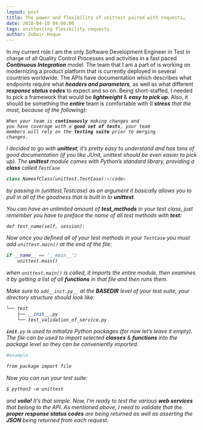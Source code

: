 ```yaml
---
layout: post
title: The power and flexibility of unittest paired with requests…
date: 2018-04-10 04:00:00
tags: unittesting flexibility requests
author: Zubair Haque
---
```


<amp-img width="100" height="57.33" layout="responsive" src="../assets/images/unittesting.JPG"></amp-img>

In my current role I am the only Software Development Engineer in Test in charge of all Quality Control Processes and activities in a fast paced <i><b>Continuous Integration</b></i> model. The team that I am a part of is working on modernizing a product platform that is currently deployed in several countries worldwide. The APIs have documentation which describes what endpoints require what <i><b>headers and parameters</b></i>, as well as what different <i><b>response status codes</b></i> to expect and so on. Being short-staffed, I needed to pick a framework that would be <i><b>lightweight</b></i> & <i><b>easy to pick up</b></i>. Also, it should be something the <i><b>entire</b></i> team is comfortable with (I <i><b>stress</b><i/> that the most, because of the following):

<code>When your team is <b><i>continuously</i></b> making changes and you have coverage with a <b><i>good set of tests</i></b>, your team members will rely on the <b><i>testing suite</i></b> prior to merging changes. </code>

I decided to go with <b><i>unittest</i></b>, it’s pretty easy to understand and has tons of good documentation (if you like JUnit, unittest should be even easier to pick up). The <b><i>unittest</i></b> module comes with Python’s standard library, providing a <b><i>class</i></b> called <code>TestCase</code>

```python
class NameofClass(unittest.TestCase):</code>
```
by passing in <i>(unittest.Testcase)</i> as an argument it basically allows you to pull in all of the goodness that is built in to <b><i>unittest</i></b>.

You can have an unlimited amount of <b><i>test_methods</i></b> in your test class, just remember you have to preface the name of all test methods with <b><i>test:</i></b>

<code>def test_name(self, session):</code>

Now once you defined all of your test methods in your <code>TestCase</code> you must add <code>unittest.main()</code> at the end of the file:

```python
if __name__ == '__main__':
    unittest.main()
```

when <code>unittest.main()</code> is called, it imports the entire module, then examines it by getting a list of all <b><i>functions</i></b> in that file and then runs them.

Make sure to <code>add__init.py__</code> at the <b><i>BASEDIR</i></b> level of your test suite, your directory structure should look like:

```python
└── test
    ├── __init__.py         
    └── test_validation_of_service.py
```

<code>__init__.py</code> is used to initialize Python packages (for now let’s leave it empty). The file can be used to import selected <b><i>classes</i></b> & <b><i>functions</i></b> into the package level so they can be conveniently imported.

```ruby
#example

from package import file
```
Now you can run your test suite:

```ruby
$ python3 -m unittest
```

and <b><i>voila!</i></b> It’s that simple. Now, I’m ready to test the various <b><i>web services</i></b> that belong to the API. As mentioned above, I need to validate that the <b><i>proper response status codes</i></b> are being returned as well as asserting the <b><i>JSON</i></b> being returned from each request.

